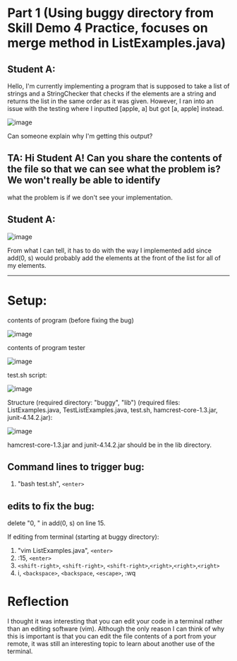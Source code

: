 # Part 1 (Using buggy directory from Skill Demo 4 Practice, focuses on merge method in ListExamples.java)
## Student A:
Hello,
I'm currently implementing a program that is supposed to take a list of strings and a StringChecker that checks if the elements 
are a string and returns the list in the same order as it was given. 
However, I ran into an issue with the testing where I inputted [apple, a] but got [a, apple] instead.

![image](https://github.com/Konica-l/cse15l-lab-reports/assets/144089855/2adcc660-2be1-4493-af52-081ae8a7cbef)

Can someone explain why I'm getting this output? 

## TA: Hi Student A! Can you share the contents of the file so that we can see what the problem is? We won't really be able to identify
   what the problem is if we don't see your implementation.

## Student A:

![image](https://github.com/Konica-l/cse15l-lab-reports/assets/144089855/3d58277a-8e43-4e24-baeb-a92a8452ef5c)

From what I can tell, it has to do with the way I implemented add since add(0, s) would probably add the elements at the front of the list
for all of my elements.

---
# Setup:
contents of program (before fixing the bug)

![image](https://github.com/Konica-l/cse15l-lab-reports/assets/144089855/1c7b54eb-b25d-45ef-bc62-998762169221)

contents of program tester

![image](https://github.com/Konica-l/cse15l-lab-reports/assets/144089855/78f6b8a5-ed58-4d3a-95c3-3ad1f5421abb)

test.sh script:

![image](https://github.com/Konica-l/cse15l-lab-reports/assets/144089855/d1a20c72-73a8-416d-9a79-02a794af6f66)


Structure (required directory: "buggy", "lib") (required files: ListExamples.java, TestListExamples.java, test.sh, hamcrest-core-1.3.jar, junit-4.14.2.jar):

![image](https://github.com/Konica-l/cse15l-lab-reports/assets/144089855/8d642852-bb6d-4038-b07c-2d722be76d11)

hamcrest-core-1.3.jar and junit-4.14.2.jar should be in the lib directory.

## Command lines to trigger bug:
1. "bash test.sh", ```<enter>```

## edits to fix the bug:
delete "0, " in add(0, s) on line 15.

If editing from terminal (starting at buggy directory):
1. "vim ListExamples.java", ```<enter>```
2. :15, ```<enter>```
3. ```<shift-right>```, ```<shift-right>```, ```<shift-right>```,```<right>```,```<right>```,```<right>```
4. i, ```<backspace>```, ```<backspace```, ```<escape>```, :wq

# Reflection

I thought it was interesting that you can edit your code in a terminal rather than an editing software (vim).
Although the only reason I can think of why this is important is that you can edit the file contents of a port
from your remote, it was still an interesting topic to learn about another use of the terminal.
